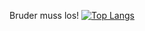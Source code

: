 Bruder muss los!
[![Top Langs](https://github-readme-stats.vercel.app/api/top-langs/?username=david160903)](https://github.com/anuraghazra/github-readme-stats)
